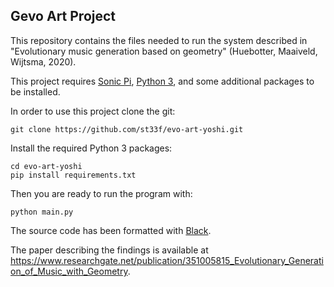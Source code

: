 ## Gevo Art Project

This repository contains the files needed to run the system described in "Evolutionary music generation based on geometry" (Huebotter, Maaiveld, Wijtsma, 2020).

This project requires [Sonic Pi](https://sonic-pi.net/), [Python 3](https://www.python.org/), and some additional packages to be installed.

In order to use this project clone the git:

```
git clone https://github.com/st33f/evo-art-yoshi.git
```

Install the required Python 3 packages:

```
cd evo-art-yoshi
pip install requirements.txt
```

Then you are ready to run the program with:

```
python main.py
```

The source code has been formatted with [Black](https://github.com/psf/black).

The paper describing the findings is available at https://www.researchgate.net/publication/351005815_Evolutionary_Generation_of_Music_with_Geometry.

